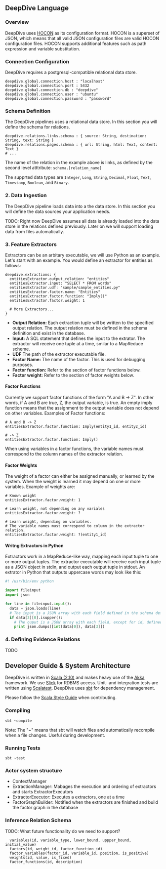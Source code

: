 ## DeepDive Language

### Overview

DeepDive uses [HOCON](https://github.com/typesafehub/config/blob/master/HOCON.md) as its configuration format. HOCON is a superset of JSON, which means that all valid JSON configuration files are valid HOCON configuration files. HOCON supports additional features such as path expression and variable substitution.

### Connection Configuration

DeepDive requires a postgresql-compatible relational data store. 

```
deepdive.global.connection.host : "localhost"
deepdive.global.connection.port : 5432
deepdive.global.connection.db : "deepdive"
deepdive.global.connection.user : "ubuntu"
deepdive.global.connection.password : "password"
```

### Schema Definition

The DeepDive pipelines uses a relational data store. In this section you will define the schema for relations.

```
deepdive.relations.links.schema : { source: String, destination: String, text: String }
deepdive.relations.pages.schema : { url: String, html: Text, content: Text }
# ... 
```

The name of the relation in the example above is links, as defined by the second level atttribute: `schema.[relation_name]`

The supprted data types are `Integer`, `Long`, `String`, `Decimal`, `Float`, `Text`, `Timestamp`, `Boolean`, and `Binary`.


### 2. Data Ingestion

The DeepDive pipeline loads data into a the data store. In this section you will define the data sources your application needs.

TODO: Right now DeepDive assumes all data is already loaded into the data store in the relations defined previously. Later on we will support loading data from files automatically.



### 3. Feature Extractors

Extractors can be an arbitary executable, we will use Python as an example. Let's start with an example. You would define an extractor for entities as follows:

```
deepdive.extractions: {
  entitiesExtractor.output_relation: "entities"
  entitiesExtractor.input: "SELECT * FROM words"
  entitiesExtractor.udf: "sample/sample_entities.py"
  entitiesExtractor.factor.name: "Entities"
  entitiesExtractor.factor.function: "Imply()"
  entitiesExtractor.factor.weight: 1

  # More Extractors...
}
```

- **Output Relation:** Each extraction tuple will be written to the specified output relation. The output relation must be defined in the schema definition and exist in the database.
- **Input:** A SQL statement that defines the input to the extrator. The extractor will receive one tuple at a time, smilar to a MapReduce scheme.
- **UDF** The path of the extractor executable file.
- **Factor Name:** The name of the factor. This is used for debugging purposes.
- **Factor function:** Refer to the section of factor functions below.
- **Factor weight:** Refer to the section of factor weights below.

#### Factor Functions

Currently we support factor functions of the form "A and B -> Z". In other words, if A and B are true, Z, the output variable, is true. An empty imply function means that the assignment to the output variable does not depend on other variables. Examples of Factor functions:

```
# A and B -> Z
entitiesExtractor.factor.function: Imply(entity1_id, entity2_id) 

# -> Z
entitiesExtractor.factor.function: Imply() 
```

When using variables in a factor functions, the variable names must correspond to the column names of the extractor relation.

#### Factor Weights

The weight of a factor can either be assigned manually, or learned by the system. When the weight is learned it may depend on one or more variables. Example of weights are:

```
# Known weight
entitiesExtractor.factor.weight: 1 

# Learn weight, not depending on any variales
entitiesExtractor.factor.weight: ?

# Learn weight, depending on variables.
# The variable names must correspond to column in the extractor relation.
entitiesExtractor.factor.weight: ?(entity1_id)
```


#### Writng Extractors in Python

Extractors work in a MapReduce-like way, mapping each input tuple to one or more output tuples. The extractor executable will receive each input tuple as a JSON object in stdin, and output each output tuple in stdout. An extrator in Python that outputs uppercase words may look like this:

```python
#! /usr/bin/env python

import fileinput
import json

for line in fileinput.input():
  data = json.loads(line)
  # The input is a JSON array with each field defined in the schema definition
  if data[3][0].isupper():
    # The ouput is a JSON array with each field, except for id, defined in the schema definition
    print json.dumps([int(data[0]), data[3]])
```


### 4. Defining Evidence Relations

TODO 


## Developer Guide & System Architecture 

DeepDive is written in [Scala (2.10)](http://www.scala-lang.org/) and makes heavy use of the [Akka](http://akka.io/) framework. We use [Slick](http://slick.typesafe.com/) for RDBMS access. Unit- and integration tests are written using [Scalatest](http://www.scalatest.org/). DeepDive uses [sbt](http://www.scala-sbt.org/) for dependency management.

Please follow the [Scala Style Guide](http://docs.scala-lang.org/style/) when contributing.

### Compiling 

```shell
sbt ~compile
```

Note: The "~" means that sbt will watch files and automatically recompile when a file changes. Useful during development.

### Running Tests

```shell
sbt ~test
```

### Actor system structure

- ContextManager
- ExtractionManager: Mabages the execution and ordering of extractors and starts ExtractorExecutors
- ExtractorExecutor: Executes a extractors, one at a time
- FactorGraphBuilder: Notified when the extractors are finished and build the factor graph in the database

### Inference Relation Schema

TODO: What future functionality do we need to support?

```
  variables(id, variable_type, lower_bound, uppper_bound, initial_value)
  factors(id, weight_id, factor_function_id)
  factor_variables(factor_id, variable_id, position, is_positive)
  weights(id, value, is_fixed)
  factor_functions(id, description)
```




